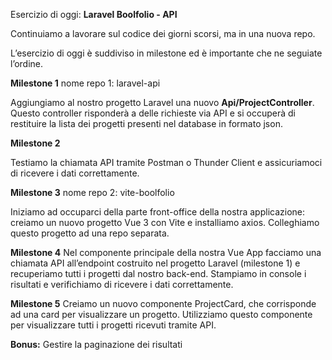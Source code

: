 Esercizio di oggi: **Laravel Boolfolio - API**

Continuiamo a lavorare sul codice dei giorni scorsi, ma in una nuova repo.

L’esercizio di oggi è suddiviso in milestone ed è importante che ne seguiate l’ordine.

**Milestone 1**
nome repo 1: laravel-api

Aggiungiamo al nostro progetto Laravel una nuovo **Api/ProjectController**. Questo controller risponderà a delle richieste via API e si occuperà di restituire la lista dei progetti presenti nel database in formato json.

**Milestone 2**

Testiamo la chiamata API tramite Postman o Thunder Client e assicuriamoci di ricevere i dati correttamente.

**Milestone 3**
nome repo 2: vite-boolfolio

Iniziamo ad occuparci della parte front-office della nostra applicazione: creiamo un nuovo progetto Vue 3 con Vite e installiamo axios.
Colleghiamo questo progetto ad una repo separata.

**Milestone 4**
Nel componente principale della nostra Vue App facciamo una chiamata API all’endpoint costruito nel progetto Laravel (milestone 1) e recuperiamo tutti i progetti dal nostro back-end.
Stampiamo in console i risultati e verifichiamo di ricevere i dati correttamente.

**Milestone 5**
Creiamo un nuovo componente ProjectCard, che corrisponde ad una card per visualizzare un progetto. Utilizziamo questo componente per visualizzare tutti i progetti ricevuti tramite API.

**Bonus:**
Gestire la paginazione dei risultati